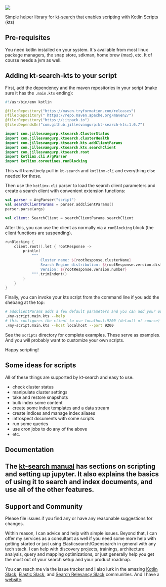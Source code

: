 [![](https://jitpack.io/v/jillesvangurp/kt-search-kts.svg)](https://jitpack.io/#jillesvangurp/kt-search-kts)

Simple helper library for [kt-search](https://github.com/jillesvangurp/kt-search) that enables 
scripting with Kotlin Scripts (kts)

## Pre-requisites

You need kotlin installed on your system. It's available from most linux package managers, the snap store, sdkman, home brew (mac), etc. It of course needs a jvm as well. 

## Adding kt-search-kts to your script

First, add the dependency and the maven repositories in your script (make sure it has the `.main.kts` ending):

```kotlin
#!/usr/bin/env kotlin

@file:Repository("https://maven.tryformation.com/releases")
@file:Repository(" https://repo.maven.apache.org/maven2/")
@file:Repository("https://jitpack.io")
@file:DependsOn("com.github.jillesvangurp:kt-search-kts:1.0.7")

import com.jillesvangurp.ktsearch.ClusterStatus
import com.jillesvangurp.ktsearch.clusterHealth
import com.jillesvangurp.ktsearch.kts.addClientParams
import com.jillesvangurp.ktsearch.kts.searchClient
import com.jillesvangurp.ktsearch.root
import kotlinx.cli.ArgParser
import kotlinx.coroutines.runBlocking
```

This will transitively pull in `kt-search` and `kotlinx-cli` and everything else needed for those.

Then use the `kotlinx-cli` parser to load the search client parameters and create a 
search client with convenient extension functions:

```kotlin
val parser = ArgParser("script")
val searchClientParams = parser.addClientParams()
parser.parse(args)

val client: SearchClient = searchClientParams.searchClient
```

After this, you can use the client as normally via a `runBlocking` block (the client functions are suspending).

```kotlin
runBlocking {
    client.root().let { rootResponse ->
        println(
            """
                Cluster name: ${rootResponse.clusterName}
                Search Engine distribution: ${rootResponse.version.distribution}
                Version: ${rootResponse.version.number}
            """.trimIndent()
        )
    }
}
```

Finally, you can invoke your kts script from the command line if you add the shebang at the top:

```bash
# addClientParams adds a few default parameters and you can add your own as well
./my-script.main.kts --help
# this configures the client to use localhost:9200 (default of course)
./my-script.main.kts --host localhost --port 9200
```

See the `scripts` directory for complete examples. These serve as examples. And you will probably want to customize your own scripts.

Happy scripting!

## Some ideas for scripts

All of these things are supported by kt-search and easy to use.

- check cluster status
- manipulate cluster settings
- take and restore snapshots
- bulk index some content
- create some index templates and a data stream
- create indices and manage index aliases
- introspect documents with some scripts
- run some queries
- use cron jobs to do any of the above
- etc. 

## Documentation

The [kt-search manual](https://jillesvangurp.github.io/kt-search/manual) has sections on scripting and setting up jupyter. It also explains the basics of using it to search and index documents, and use all of the other features.
- 

## Support and Community

Please file issues if you find any or have any reasonable suggestions for changes. 

Within reason, I can advice and help with simple issues. Beyond that, I can offer my services as a consultant as well if you need some more help with getting started or just using Elasticsearch/Opensearch in general with any tech stack. I can help with discovery projects, trainings, architecture analysis, query and mapping optimizations, or just generally help you get the most out of your search setup and your product roadmap.

You can reach me via the issue tracker and I also lurk in the amazing [Kotlin Slack](https://kotlinlang.org/community/), [Elastic Slack](https://www.elastic.co/blog/join-our-elastic-stack-workspace-on-slack), and [Search Relevancy Slack](https://opensourceconnections.com/blog/2021/07/06/building-the-search-community-with-relevance-slack/) communities. And I have a [website](https://www.jillesvangurp.com).
